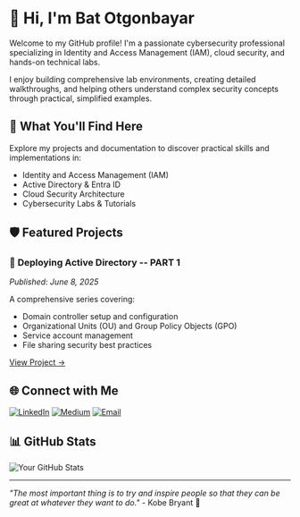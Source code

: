 # 👋 Hi, I'm Bat Otgonbayar

Welcome to my GitHub profile! I'm a passionate cybersecurity professional specializing in Identity and Access Management (IAM), cloud security, and hands-on technical labs. 

I enjoy building comprehensive lab environments, creating detailed walkthroughs, and helping others understand complex security concepts through practical, simplified examples.

## 🎯 What You'll Find Here

Explore my projects and documentation to discover practical skills and implementations in:
- Identity and Access Management (IAM)
- Active Directory & Entra ID
- Cloud Security Architecture
- Cybersecurity Labs & Tutorials

## 🛡️ Featured Projects

### 📁 **Deploying Active Directory -- PART 1**
*Published: June 8, 2025*

A comprehensive series covering:
- Domain controller setup and configuration
- Organizational Units (OU) and Group Policy Objects (GPO)
- Service account management
- File sharing security best practices

[View Project →](https://medium.com/@botgonbayar/part-1-setting-up-active-directory-c59677048c92)

## 🌐 Connect with Me

[![LinkedIn](https://img.shields.io/badge/LinkedIn-0077B5?style=for-the-badge&logo=linkedin&logoColor=white)](https://linkedin.com/in/botgonbayar)
[![Medium](https://img.shields.io/badge/Medium-12100E?style=for-the-badge&logo=medium&logoColor=white)](https://medium.com/@botgonbayar)
[![Email](https://img.shields.io/badge/Email-D14836?style=for-the-badge&logo=gmail&logoColor=white)](mailto:batotgonbayar@proton.me)

## 📊 GitHub Stats

![Your GitHub Stats](https://github-readme-stats.vercel.app/api?username=botgonbayar&show_icons=true&theme=dark)

---

*"The most important thing is to try and inspire people so that they can be great at whatever they want to do."* - Kobe Bryant 🐍
